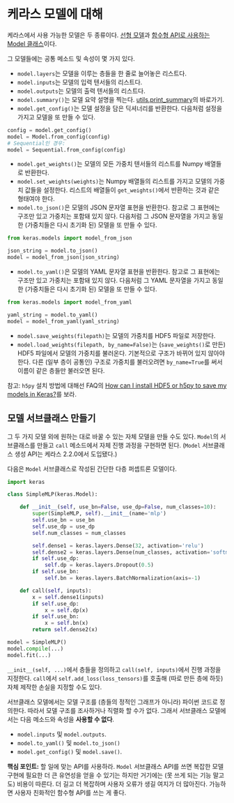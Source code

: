 # 케라스 모델에 대해

케라스에서 사용 가능한 모델은 두 종류이다. [선형 모델](/models/sequential)과 [함수형 API로 사용하는 Model 클래스](/models/model)이다.

그 모델들에는 공통 메소드 및 속성이 몇 가지 있다.

- `model.layers`는 모델을 이루는 층들을 한 줄로 늘어놓은 리스트다.
- `model.inputs`는 모델의 입력 텐서들의 리스트다.
- `model.outputs`는 모델의 출력 텐서들의 리스트다.
- `model.summary()`는 모델 요약 설명을 찍는다. [utils.print_summary](/utils/#print_summary)의 바로가기.
- `model.get_config()`는 모델 설정을 담은 딕셔너리를 반환한다. 다음처럼 설정을 가지고 모델을 또 만들 수 있다.

```python
config = model.get_config()
model = Model.from_config(config)
# Sequential인 경우:
model = Sequential.from_config(config)
```

- `model.get_weights()`는 모델의 모든 가중치 텐서들의 리스트를 Numpy 배열들로 반환한다.
- `model.set_weights(weights)`는 Numpy 배열들의 리스트를 가지고 모델의 가중치 값들을 설정한다. 리스트의 배열들이 `get_weights()`에서 반환하는 것과 같은 형태여야 한다.
- `model.to_json()`은 모델의 JSON 문자열 표현을 반환한다. 참고로 그 표현에는 구조만 있고 가중치는 포함돼 있지 않다. 다음처럼 그 JSON 문자열을 가지고 동일한 (가중치들은 다시 초기화 된) 모델을 또 만들 수 있다.

```python
from keras.models import model_from_json

json_string = model.to_json()
model = model_from_json(json_string)
```
- `model.to_yaml()`은 모델의 YAML 문자열 표현을 반환한다. 참고로 그 표현에는 구조만 있고 가중치는 포함돼 있지 않다. 다음처럼 그 YAML 문자열을 가지고 동일한 (가중치들은 다시 초기화 된) 모델을 또 만들 수 있다.

```python
from keras.models import model_from_yaml

yaml_string = model.to_yaml()
model = model_from_yaml(yaml_string)
```

- `model.save_weights(filepath)`는 모델의 가중치를 HDF5 파일로 저장한다.
- `model.load_weights(filepath, by_name=False)`는 (`save_weights()`로 만든) HDF5 파일에서 모델의 가중치를 불러온다. 기본적으로 구조가 바뀌어 있지 않아야 한다. 다른 (일부 층이 공통인) 구조로 가중치를 불러오려면 `by_name=True`를 써서 이름이 같은 층들만 불러오면 된다.

참고: `h5py` 설치 방법에 대해선 FAQ의 [How can I install HDF5 or h5py to save my models in Keras?](/getting-started/faq/#how-can-i-install-HDF5-or-h5py-to-save-my-models-in-Keras)를 보라.


## 모델 서브클래스 만들기

그 두 가지 모델 외에 원하는 대로 바꿀 수 있는 자체 모델을 만들 수도 있다.
`Model`의 서브클래스를 만들고 `call` 메소드에서 자체 진행 과정을 구현하면 된다.
(`Model` 서브클래스 생성 API는 케라스 2.2.0에서 도입됐다.)

다음은 `Model` 서브클래스로 작성된 간단한 다층 퍼셉트론 모델이다.

```python
import keras

class SimpleMLP(keras.Model):

    def __init__(self, use_bn=False, use_dp=False, num_classes=10):
        super(SimpleMLP, self).__init__(name='mlp')
        self.use_bn = use_bn
        self.use_dp = use_dp
        self.num_classes = num_classes

        self.dense1 = keras.layers.Dense(32, activation='relu')
        self.dense2 = keras.layers.Dense(num_classes, activation='softmax')
        if self.use_dp:
            self.dp = keras.layers.Dropout(0.5)
        if self.use_bn:
            self.bn = keras.layers.BatchNormalization(axis=-1)

    def call(self, inputs):
        x = self.dense1(inputs)
        if self.use_dp:
            x = self.dp(x)
        if self.use_bn:
            x = self.bn(x)
        return self.dense2(x)

model = SimpleMLP()
model.compile(...)
model.fit(...)
```

`__init__(self, ...)`에서 층들을 정의하고 `call(self, inputs)`에서 진행 과정을 지정한다. `call`에서 `self.add_loss(loss_tensors)`를 호출해 (따로 만든 층에 하듯) 자체 제작한 손실을 지정할 수도 있다.

서브클래스 모델에서는 모델 구조를 (층들의 정적인 그래프가 아니라) 파이썬 코드로 정의한다.
따라서 모델 구조를 조사하거나 직렬화 할 수가 없다. 그래서 서브클래스 모델에서는 다음 메소드와 속성을 **사용할 수 없다**.

- `model.inputs` 및 `model.outputs`.
- `model.to_yaml()` 및 `model.to_json()`
- `model.get_config()` 및 `model.save()`.

**핵심 포인트:** 할 일에 맞는 API를 사용하라. `Model` 서브클래스 API를 쓰면 복잡한 모델 구현에 필요한 더 큰 유연성을 얻을 수 있기는 하지만
거기에는 (못 쓰게 되는 기능 말고도) 비용이 따른다.
더 길고 더 복잡하며 사용자 오류가 생길 여지가 더 많아진다. 가능하면 사용자 친화적인 함수형 API를 쓰는 게 좋다.
